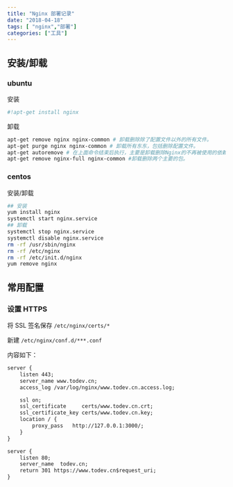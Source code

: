 ```yaml
---
title: "Nginx 部署记录"
date: "2018-04-18"
tags: [ "nginx","部署"]
categories: ["工具"]
---
```


## 安装/卸载

### ubuntu

安装

```bash
#!apt-get install nginx
```

卸载

```bash
apt-get remove nginx nginx-common # 卸载删除除了配置文件以外的所有文件。
apt-get purge nginx nginx-common # 卸载所有东东，包括删除配置文件。
apt-get autoremove # 在上面命令结束后执行，主要是卸载删除Nginx的不再被使用的依赖包。
apt-get remove nginx-full nginx-common #卸载删除两个主要的包。
```

### centos

安装/卸载

```bash
## 安装
yum install nginx
systemctl start nginx.service
## 卸载
systemctl stop nginx.service
systemctl disable nginx.service
rm -rf /usr/sbin/nginx
rm -rf /etc/nginx
rm -rf /etc/init.d/nginx
yum remove nginx
```

## 常用配置

### 设置 HTTPS

将 SSL 签名保存 `/etc/nginx/certs/*`

新建 `/etc/nginx/conf.d/***.conf`

内容如下：

```xml
server {
    listen 443;
    server_name www.todev.cn;
    access_log /var/log/nginx/www.todev.cn.access.log;

    ssl on;
    ssl_certificate     certs/www.todev.cn.crt;
    ssl_certificate_key certs/www.todev.cn.key;
    location / {
        proxy_pass   http://127.0.0.1:3000/;
    }
}

server {
    listen 80;
    server_name  todev.cn;
    return 301 https://www.todev.cn$request_uri;
}
```
